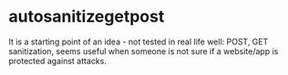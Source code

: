 # autosanitizegetpost
It is a starting point of an idea - not tested in real life well: POST, GET sanitization, seems useful when someone is not sure if a website/app is protected against attacks.
